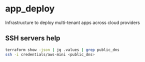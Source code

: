 # app_deploy
Infrastructure to deploy multi-tenant apps across cloud providers

## SSH servers help
```bash
terraform show -json | jq .values | grep public_dns
ssh -i credentials/aws-mini <public_dns>
```
